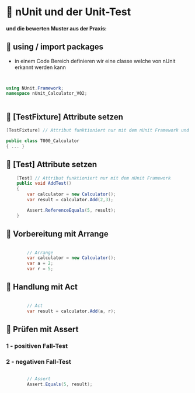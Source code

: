 ﻿# 🐳 nUnit und der  Unit-Test

#### und die bewerten Muster aus der Praxis:

## 🐬 using / import packages
  - in einem Code Bereich definieren wir eine classe welche von nUnit erkannt werden kann

````csharp


using NUnit.Framework;
namespace nUnit_Calculator_V02;



````

## 🐬 [TestFixture] Attribute setzen


````csharp
[TestFixture] // Attribut funktioniert nur mit dem nUnit Framework und einer classen Definition mit Rückgabewert

public class T000_Calculator
{ ... }

````

## 🐬 [Test] Attribute setzen


````csharp
    [Test] // Attribut funktioniert nur mit dem nUnit Framework
    public void AddTest()
    {
        var calculator = new Calculator();
        var result = calculator.Add(2,3);

        Assert.ReferenceEquals(5, result);
    }
````


## 🐬 Vorbereitung mit Arrange


````csharp

        // Arrange
        var calculator = new Calculator();
        var a = 2;
        var r = 5;

````




## 🐬 Handlung mit Act


````csharp

        // Act
        var result = calculator.Add(a, r);

````



## 🐬 Prüfen mit Assert

### 1 - positiven Fall-Test
### 2 - negativen Fall-Test



````csharp

        // Assert
        Assert.Equals(5, result);

````





